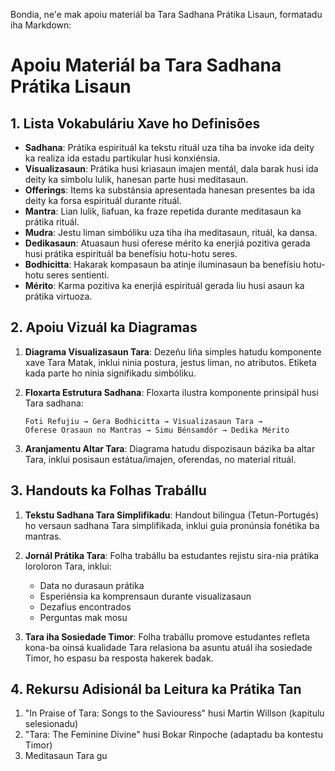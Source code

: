 Bondia, ne'e mak apoiu materiál ba Tara Sadhana Prátika Lisaun, formatadu iha Markdown:

# Apoiu Materiál ba Tara Sadhana Prátika Lisaun

## 1. Lista Vokabuláriu Xave ho Definisões

- **Sadhana**: Prátika espirituál ka tekstu rituál uza tiha ba invoke ida deity ka realiza ida estadu partikular husi konxiénsia.
- **Visualizasaun**: Prátika husi kriasaun imajen mentál, dala barak husi ida deity ka símbolu lulik, hanesan parte husi meditasaun.
- **Offerings**: Items ka substánsia apresentada hanesan presentes ba ida deity ka forsa espirituál durante rituál.
- **Mantra**: Lian lulik, liafuan, ka fraze repetida durante meditasaun ka prátika rituál.
- **Mudra**: Jestu liman simbóliku uza tiha iha meditasaun, rituál, ka dansa.
- **Dedikasaun**: Atuasaun husi oferese mérito ka enerjiá pozitiva gerada husi prátika espirituál ba benefísiu hotu-hotu seres.
- **Bodhicitta**: Hakarak kompasaun ba atinje iluminasaun ba benefísiu hotu-hotu seres sentienti.
- **Mérito**: Karma pozitiva ka enerjiá espirituál gerada liu husi asaun ka prátika virtuoza.

## 2. Apoiu Vizuál ka Diagramas

1. **Diagrama Visualizasaun Tara**: Dezeñu liña simples hatudu komponente xave Tara Matak, inklui ninia postura, jestus liman, no atributos. Etiketa kada parte ho ninia signifikadu simbóliku.

2. **Floxarta Estrutura Sadhana**: Floxarta ilustra komponente prinsipál husi Tara sadhana:
   ```
   Foti Refujiu → Gera Bodhicitta → Visualizasaun Tara →
   Oferese Orasaun no Mantras → Simu Bénsamdór → Dedika Mérito
   ```

3. **Aranjamentu Altar Tara**: Diagrama hatudu dispozisaun bázika ba altar Tara, inklui posisaun estátua/imajen, oferendas, no material rituál.

## 3. Handouts ka Folhas Trabállu

1. **Tekstu Sadhana Tara Simplifikadu**: Handout bilíngua (Tetun-Portugés) ho versaun sadhana Tara simplifikada, inklui guia pronúnsia fonétika ba mantras.

2. **Jornál Prátika Tara**: Folha trabállu ba estudantes rejistu sira-nia prátika loroloron Tara, inklui:
   - Data no durasaun prátika
   - Esperiénsia ka komprensaun durante visualizasaun
   - Dezafius encontrados
   - Perguntas mak mosu

3. **Tara iha Sosiedade Timor**: Folha trabállu promove estudantes refleta kona-ba oinsá kualidade Tara relasiona ba asuntu atuál iha sosiedade Timor, ho espasu ba resposta hakerek badak.

## 4. Rekursu Adisionál ba Leitura ka Prátika Tan

1. "In Praise of Tara: Songs to the Saviouress" husi Martin Willson (kapitulu selesionadu)
2. "Tara: The Feminine Divine" husi Bokar Rinpoche (adaptadu ba kontestu Timor)
3. Meditasaun Tara gu